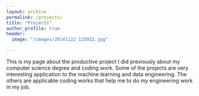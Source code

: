 ```yaml
---
layout: archive
permalink: /projects/
title: "Projects"
author_profile: true
header:
  image: "/images/20141122_125922.jpg"	

---
```


This is my page about the productive project I did previously about my computer science degree and coding work. Some of the projects are very interesting application to the machine learning and data engineering. The others are applicable coding works that help me to do my engineering work in my job. 
